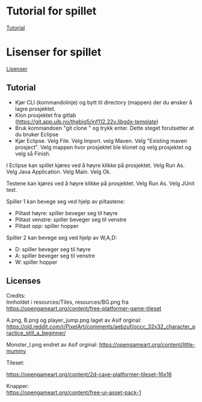 # Tutorial for spillet
[Tutorial](#tutorial)

# Lisenser for spillet
[Lisenser](#licenses)

## Tutorial <a name="tutorial"></a>

- Kjør CLI (kommandolinje) og bytt til directory (mappen) der du ønsker å lagre prosjektet.
- Klon prosjektet fra gitlab (https://git.app.uib.no/thebig5/inf112.22v.libgdx-template)
- Bruk kommandoen "git clone <prosjekt url>" og trykk enter.
Dette steget forutsetter at du bruker Eclipse
- Kjør Eclipse. Velg File. Velg Import. velg Maven. Velg "Existing maven prosject". Velg mappen hvor prosjektet ble klonet og velg prosjektet og velg så Finish.

I Eclipse kan spillet kjøres ved å høyre klikke på prosjektet. Velg Run As. Velg Java Application. Velg Main. Velg Ok. 

Testene kan kjøres ved å høyre klikke på prosjektet. Velg Run As. Velg JUnit test. 

Spiller 1 kan bevege seg ved hjelp av piltastene:
- Piltast høyre: spiller beveger seg til høyre
- Piltast venstre: spiller beveger seg til venstre
- Piltast opp: spiller hopper

Spiller 2 kan bevege seg ved hjelp av W,A,D:
- D: spiller beveger seg til høyre
- A: spiller beveger seg til venstre
- W: spiller hopper

## Licenses <a name="licenses"></a>

Credits:<br>
Innholdet i resources/Tiles, resources/BG.png fra https://opengameart.org/content/free-platformer-game-tileset<br>

A.png, B.png og player_jump.png laget av Asif orginal: https://old.reddit.com/r/PixelArt/comments/aebzuf/occc_32x32_character_practice_still_a_beginner/ <br>

Monster_l.png endret av Asif orginal: https://opengameart.org/content/little-mummy<br>

Tileset:<br>

https://opengameart.org/content/2d-cave-platformer-tileset-16x16<br>

Knapper:<br>
https://opengameart.org/content/free-ui-asset-pack-1

